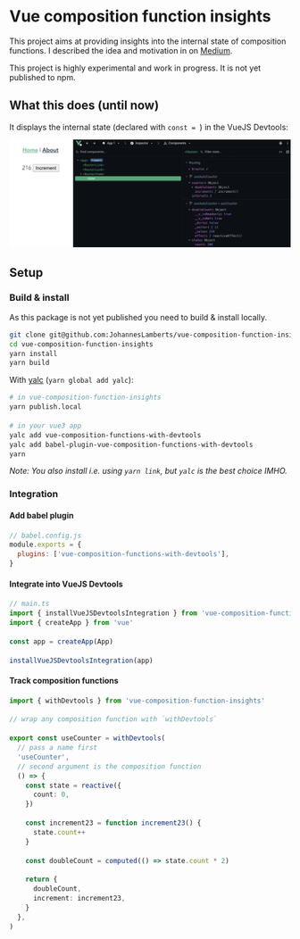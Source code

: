 # Vue composition function insights

This project aims at providing insights into the internal state of composition functions.
I described the idea and motivation in on [Medium](https://medium.com/js-dojo/why-we-still-need-state-management-systems-in-vue-3-but-not-the-way-you-think-63b79d2a71b1).

This project is highly experimental and work in progress. It is not yet published to npm.

## What this does (until now)

It displays the internal state (declared with `const = `) in the VueJS Devtools:

![Screenshot](./docs/screenshot.png)

## Setup

### Build & install

As this package is not yet published you need to build & install locally.

```bash
git clone git@github.com:JohannesLamberts/vue-composition-function-insights.git
cd vue-composition-function-insights
yarn install
yarn build
```

With [yalc](https://github.com/wclr/yalc) (`yarn global add yalc`):
```bash
# in vue-composition-function-insights
yarn publish.local

# in your vue3 app
yalc add vue-composition-functions-with-devtools
yalc add babel-plugin-vue-composition-functions-with-devtools
yarn
```

_Note: You also install i.e. using `yarn link`, but `yalc` is the best choice IMHO._

### Integration

#### Add babel plugin

```js
// babel.config.js
module.exports = {
  plugins: ['vue-composition-functions-with-devtools'],
}
```

#### Integrate into VueJS Devtools

```ts
// main.ts
import { installVueJSDevtoolsIntegration } from 'vue-composition-function-insights'
import { createApp } from 'vue'

const app = createApp(App)

installVueJSDevtoolsIntegration(app)
```

#### Track composition functions

```ts
import { withDevtools } from 'vue-composition-function-insights'

// wrap any composition function with `withDevtools` 

export const useCounter = withDevtools(
  // pass a name first
  'useCounter',
  // second argument is the composition function
  () => {
    const state = reactive({
      count: 0,
    })

    const increment23 = function increment23() {
      state.count++
    }

    const doubleCount = computed(() => state.count * 2)

    return {
      doubleCount,
      increment: increment23,
    }
  },
)
```
